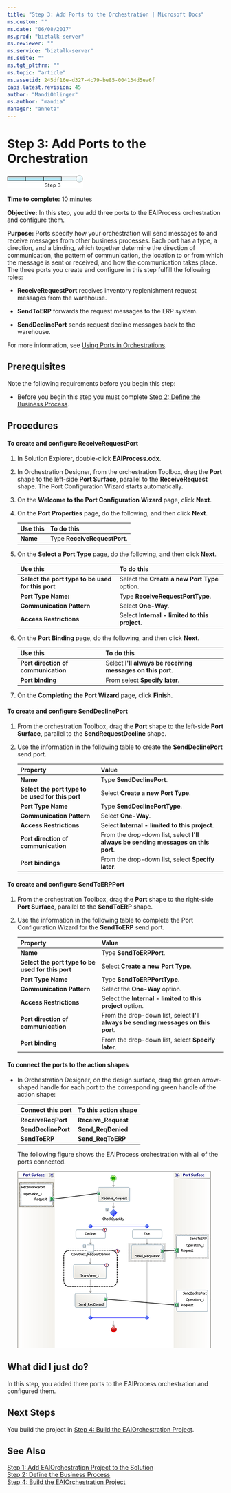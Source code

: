```yaml
---
title: "Step 3: Add Ports to the Orchestration | Microsoft Docs"
ms.custom: ""
ms.date: "06/08/2017"
ms.prod: "biztalk-server"
ms.reviewer: ""
ms.service: "biztalk-server"
ms.suite: ""
ms.tgt_pltfrm: ""
ms.topic: "article"
ms.assetid: 245df16e-d327-4c79-be85-004134d5ea6f
caps.latest.revision: 45
author: "MandiOhlinger"
ms.author: "mandia"
manager: "anneta"
---
```

# Step 3: Add Ports to the Orchestration
![Step 3 of 4](../adapters-and-accelerators/adapter-oracle-ebs/media/step-3of4.gif "Step_3of4")  
  
 **Time to complete:** 10 minutes  
  
 **Objective:** In this step, you add three ports to the EAIProcess orchestration and configure them.  
  
 **Purpose:** Ports specify how your orchestration will send messages to and receive messages from other business processes. Each port has a type, a direction, and a binding, which together determine the direction of communication, the pattern of communication, the location to or from which the message is sent or received, and how the communication takes place. The three ports you create and configure in this step fulfill the following roles:  
  
-   **ReceiveRequestPort** receives inventory replenishment request messages from the warehouse.  
  
-   **SendToERP** forwards the request messages to the ERP system.  
  
-   **SendDeclinePort** sends request decline messages back to the warehouse.  
  
 For more information, see [Using Ports in Orchestrations](../core/using-ports-in-orchestrations.md).  
  
## Prerequisites  
 Note the following requirements before you begin this step:  
  
-   Before you begin this step you must complete [Step 2: Define the Business Process](../core/step-2-define-the-business-process.md).  
  
## Procedures  
  
#### To create and configure ReceiveRequestPort  
  
1.  In Solution Explorer, double-click **EAIProcess.odx**.  
  
2.  In Orchestration Designer, from the orchestration Toolbox, drag the **Port** shape to the left-side **Port Surface**, parallel to the **ReceiveRequest** shape. The Port Configuration Wizard starts automatically.  
  
3.  On the **Welcome to the Port Configuration Wizard** page, click **Next**.  
  
4.  On the **Port Properties** page, do the following, and then click **Next**.  
  
    |Use this|To do this|  
    |--------------|----------------|  
    |**Name**|Type **ReceiveRequestPort**.|  
  
5.  On the **Select a Port Type** page, do the following, and then click **Next**.  
  
    |Use this|To do this|  
    |--------------|----------------|  
    |**Select the port type to be used for this port**|Select the **Create a new Port Type** option.|  
    |**Port Type Name:**|Type **ReceiveRequestPortType**.|  
    |**Communication Pattern**|Select **One-Way**.|  
    |**Access Restrictions**|Select **Internal - limited to this project**.|  
  
6.  On the **Port Binding** page, do the following, and then click **Next**.  
  
    |Use this|To do this|  
    |--------------|----------------|  
    |**Port direction of communication**|Select **I'll always be receiving messages on this port**.|  
    |**Port binding**|From select **Specify later**.|  
  
7.  On the **Completing the Port Wizard** page, click **Finish**.  
  
#### To create and configure SendDeclinePort  
  
1.  From the orchestration Toolbox, drag the **Port** shape to the left-side **Port Surface**, parallel to the **SendRequestDecline** shape.  
  
2.  Use the information in the following table to create the **SendDeclinePort** send port.  
  
    |Property|Value|  
    |--------------|-----------|  
    |**Name**|Type **SendDeclinePort**.|  
    |**Select the port type to be used for this port**|Select **Create a new Port Type**.|  
    |**Port Type Name**|Type **SendDeclinePortType**.|  
    |**Communication Pattern**|Select **One-Way**.|  
    |**Access Restrictions**|Select **Internal - limited to this project**.|  
    |**Port direction of communication**|From the drop-down list, select **I'll always be sending messages on this port**.|  
    |**Port bindings**|From the drop-down list, select **Specify later**.|  
  
#### To create and configure SendToERPPort  
  
1.  From the orchestration Toolbox, drag the **Port** shape to the right-side **Port Surface**, parallel to the **SendToERP** shape.  
  
2.  Use the information in the following table to complete the Port Configuration Wizard for the **SendToERP** send port.  
  
    |Property|Value|  
    |--------------|-----------|  
    |**Name**|Type **SendToERPPort**.|  
    |**Select the port type to be used for this port**|Select **Create a new Port Type**.|  
    |**Port Type Name**|Type **SendToERPPortType**.|  
    |**Communication Pattern**|Select the **One-Way** option.|  
    |**Access Restrictions**|Select the **Internal - limited to this project** option.|  
    |**Port direction of communication**|From the drop-down list, select **I'll always be sending messages on this port**.|  
    |**Port binding**|From the drop-down list, select **Specify later**.|  
  
#### To connect the ports to the action shapes  
  
-   In Orchestration Designer, on the design surface, drag the green arrow-shaped handle for each port to the corresponding green handle of the action shape:  
  
    |Connect this port|To this action shape|  
    |-----------------------|--------------------------|  
    |**ReceiveReqPort**|**Receive_Request**|  
    |**SendDeclinePort**|**Send_ReqDenied**|  
    |**SendToERP**|**Send_ReqToERP**|  
  
     The following figure shows the EAIProcess orchestration with all of the ports connected.  
  
     ![EAIProcess orchestration with connected ports.](../core/media/tut1-eaiprocessportsconnected.gif "Tut1_EAIProcessPortsConnected")  
  
## What did I just do?  
 In this step, you added three ports to the EAIProcess orchestration and configured them.  
  
## Next Steps  
 You build the project in [Step 4: Build the EAIOrchestration Project](../core/step-4-build-the-eaiorchestration-project.md).  
  
## See Also  
 [Step 1: Add EAIOrchestration Project to the Solution](../core/step-1-add-eaiorchestration-project-to-the-solution.md)   
 [Step 2: Define the Business Process](../core/step-2-define-the-business-process.md)   
 [Step 4: Build the EAIOrchestration Project](../core/step-4-build-the-eaiorchestration-project.md)